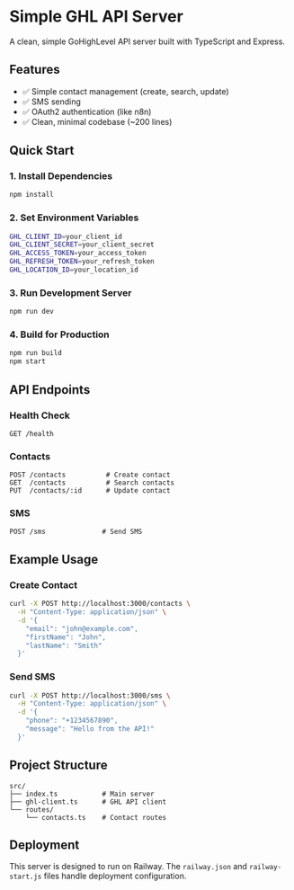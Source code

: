 # Simple GHL API Server

A clean, simple GoHighLevel API server built with TypeScript and Express.

## Features

- ✅ Simple contact management (create, search, update)
- ✅ SMS sending
- ✅ OAuth2 authentication (like n8n)
- ✅ Clean, minimal codebase (~200 lines)

## Quick Start

### 1. Install Dependencies
```bash
npm install
```

### 2. Set Environment Variables
```bash
GHL_CLIENT_ID=your_client_id
GHL_CLIENT_SECRET=your_client_secret
GHL_ACCESS_TOKEN=your_access_token
GHL_REFRESH_TOKEN=your_refresh_token
GHL_LOCATION_ID=your_location_id
```

### 3. Run Development Server
```bash
npm run dev
```

### 4. Build for Production
```bash
npm run build
npm start
```

## API Endpoints

### Health Check
```
GET /health
```

### Contacts
```
POST /contacts          # Create contact
GET  /contacts          # Search contacts
PUT  /contacts/:id      # Update contact
```

### SMS
```
POST /sms              # Send SMS
```

## Example Usage

### Create Contact
```bash
curl -X POST http://localhost:3000/contacts \
  -H "Content-Type: application/json" \
  -d '{
    "email": "john@example.com",
    "firstName": "John",
    "lastName": "Smith"
  }'
```

### Send SMS
```bash
curl -X POST http://localhost:3000/sms \
  -H "Content-Type: application/json" \
  -d '{
    "phone": "+1234567890",
    "message": "Hello from the API!"
  }'
```

## Project Structure

```
src/
├── index.ts           # Main server
├── ghl-client.ts      # GHL API client
└── routes/
    └── contacts.ts    # Contact routes
```

## Deployment

This server is designed to run on Railway. The `railway.json` and `railway-start.js` files handle deployment configuration.
